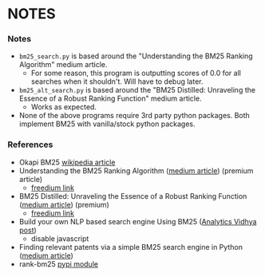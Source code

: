 # NOTES


### Notes

 - `bm25_search.py` is based around the "Understanding the BM25 Ranking Algorithm" medium article.
     - For some reason, this program is outputting scores of 0.0 for all searches when it shouldn't. Will have to debug later.
 - `bm25_alt_search.py` is based around the "BM25 Distilled: Unraveling the Essence of a Robust Ranking Function" medium article.
     - Works as expected.
 - None of the above programs require 3rd party python packages. Both implement BM25 with vanilla/stock python packages.


### References

 - Okapi BM25 [wikipedia article](https://en.wikipedia.org/wiki/Okapi_BM25)
 - Understanding the BM25 Ranking Algorithm ([medium article](https://pub.aimind.so/understanding-the-bm25-ranking-algorithm-19f6d45c6ce)) (premium article)
     - [freedium link](https://freedium.cfd/https://pub.aimind.so/understanding-the-bm25-ranking-algorithm-19f6d45c6ce)
 - BM25 Distilled: Unraveling the Essence of a Robust Ranking Function ([medium article](https://ai.plainenglish.io/bm25-distilled-unraveling-the-essence-of-a-robust-ranking-function-5a0a6393c058)) (premium)
     - [freedium link](https://freedium.cfd/https://ai.plainenglish.io/bm25-distilled-unraveling-the-essence-of-a-robust-ranking-function-5a0a6393c058)
 - Build your own NLP based search engine Using BM25 ([Analytics Vidhya post](https://www.analyticsvidhya.com/blog/2021/05/build-your-own-nlp-based-search-engine-using-bm25/))
     - disable javascript 
 - Finding relevant patents via a simple BM25 search engine in Python ([medium article](https://foongminwong.medium.com/finding-relevant-patents-via-a-simple-bm25-search-engine-in-python-b84a62ae87ee))
 - rank-bm25 [pypi module](https://pypi.org/project/rank-bm25/)
